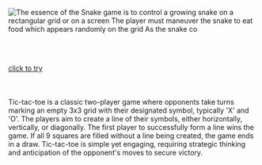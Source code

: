 ![The essence of the Snake game is to control a growing snake on a rectangular grid or on a screen  The player must maneuver the snake to eat food which appears randomly on the grid  As the snake co](https://www.canva.com/design/DAGKkUB5k7E/1L7RRrgIBB9JI2SlA8WQzw/edit?utm_content=DAGKkUB5k7E&utm_campaign=designshare&utm_medium=link2&utm_source=sharebutton)

<br><br>




[click to try](https://danila-nazarenko.github.io/tic-tac-toe/)  <br><br><br><br>
Tic-tac-toe is a classic two-player game where opponents take turns marking an empty 3x3 grid with their designated symbol, typically 'X' and 'O'. The players aim to create a line of their symbols, either horizontally, vertically, or diagonally. The first player to successfully form a line wins the game. If all 9 squares are filled without a line being created, the game ends in a draw. Tic-tac-toe is simple yet engaging, requiring strategic thinking and anticipation of the opponent's moves to secure victory.<br>


